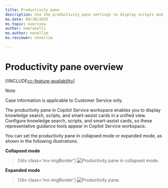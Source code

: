 ```yaml
---
title: Productivity pane
description: Use the productivity pane settings to display scripts and smart-assist cards for your representatives.
ms.date: 04/30/2025
ms.topic: overview
author: neeranelli
ms.author: nenellim
ms.reviewer: nenellim

---
```


# Productivity pane overview

[!INCLUDE[cc-feature-availability](../../includes/cc-feature-availability.md)]

> [!NOTE]
> Case information is applicable to Customer Service only.

The productivity pane in Copilot Service workspace enables you to display knowledge search, scripts, and smart-assist cards in a unified view. Configure knowledge search, scripts, and smart-assist cards, so these representative guidance tools appear in Copilot Service workspace.

You can set the productivity pane in collapsed mode or expanded mode, as shown in the following illustrations.

**Collapsed mode**

> [!div class='mx-imgBorder']
> ![Productivity pane in collapsed mode.](../media/productivity-pane-collapsed.PNG "Productivity pane in collapsed mode")

**Expanded mode**

> [!div class='mx-imgBorder']
> ![Productivity pane.](../media/productivity-pane-expanded.png "Productivity pane in expanded mode")
